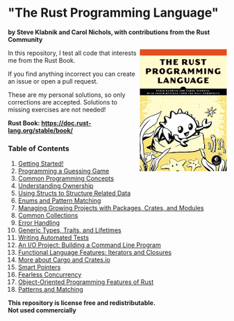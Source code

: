 # "The Rust Programming Language"
**by Steve Klabnik and Carol Nichols, with contributions from the Rust Community**<br>

<a href="url"><img src="./cover/cover.jpg" align="right" height="280" width="200" ></a>

In this repository, I test all code that interests me from the Rust Book.<br>

If you find anything incorrect you can create an issue or open a pull request.<br>

These are my personal solutions, so only corrections are accepted. Solutions to missing exercises are not needed! <br>

**Rust Book: https://doc.rust-lang.org/stable/book/**

### Table of Contents
1. [Getting Started!](./01-Getting-Started)
2. [Programming a Guessing Game](./02-Programming-a-Guessing-Game)
3. [Common Programming Concepts](./03-Common-Programming-Concepts)
4. [Understanding Ownership](./04-Understanding-Ownership)
5. [Using Structs to Structure Related Data](./05-Structs)
6. [Enums and Pattern Matching](./06-Enums-and-Pattern-Matching)
7. [Managing Growing Projects with Packages, Crates, and Modules](./07-Packages-Crates-Modules)
8. [Common Collections](./08-Common-Collections)
9. [Error Handling](./09-Error-Handling)
10. [Generic Types, Traits, and Lifetimes](./10-Generic-Types-Traits-Lifetimes)
11. [Writing Automated Tests](./11-Writing-Automated-Tests)
12. [An I/O Project: Building a Command Line Program](./12-An-IO-Project)
13. [Functional Language Features: Iterators and Closures](./13-Iterators-Closures)
14. [More about Cargo and Crates.io](./14-More-About-Cargo)
15. [Smart Pointers](./15-Smart-Pointers)
16. [Fearless Concurrency](./16-Fearless-Concurrency)
17. [Object-Oriented Programming Features of Rust](./17-Object-Oriented-Programming)
18. [Patterns and Matching](./18-Patterns-and-Matching)

**This repository is license free and redistributable.** <br>
**Not used commercially**